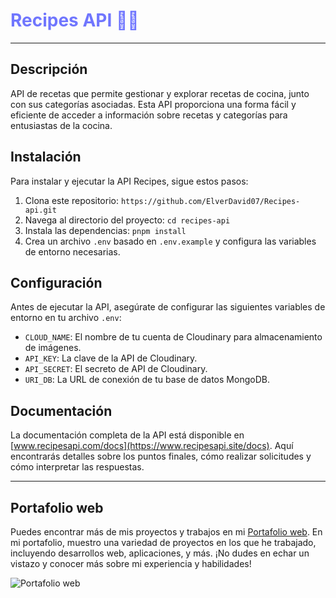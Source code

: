 <h1 style="color:#7076fe">Recipes API 🍜🍛</h1>

---

## Descripción

 API de recetas que  permite gestionar y explorar recetas de cocina, junto con sus categorías asociadas. Esta API proporciona una forma fácil y eficiente de acceder a información sobre recetas y categorías para entusiastas de la cocina.

## Instalación

Para instalar y ejecutar la API Recipes, sigue estos pasos:

1. Clona este repositorio: `https://github.com/ElverDavid07/Recipes-api.git`
2. Navega al directorio del proyecto: `cd recipes-api`
3. Instala las dependencias: `pnpm install`
4. Crea un archivo `.env` basado en `.env.example` y configura las variables de entorno necesarias.

## Configuración

Antes de ejecutar la API, asegúrate de configurar las siguientes variables de entorno en tu archivo `.env`:

- `CLOUD_NAME`: El nombre de tu cuenta de Cloudinary para almacenamiento de imágenes.
- `API_KEY`: La clave de la API de Cloudinary.
- `API_SECRET`: El secreto de API de Cloudinary.
- `URI_DB`: La URL de conexión de tu base de datos MongoDB.

## Documentación

La documentación completa de la API está disponible en [www.recipesapi.com/docs](https://www.recipesapi.site/docs). Aquí encontrarás detalles sobre los puntos finales, cómo realizar solicitudes y cómo interpretar las respuestas.


---
## Portafolio web

Puedes encontrar más de mis proyectos y trabajos en mi [Portafolio web](https://www.elvportafolio.website). En mi portafolio, muestro una variedad de proyectos en los que he trabajado, incluyendo desarrollos web, aplicaciones, y más. ¡No dudes en echar un vistazo y conocer más sobre mi experiencia y habilidades!

![Portafolio web](https://res.cloudinary.com/dnbdpnvz1/image/upload/v1692585923/images_project/dbso90wdk8tgwqfdggiz.png)

